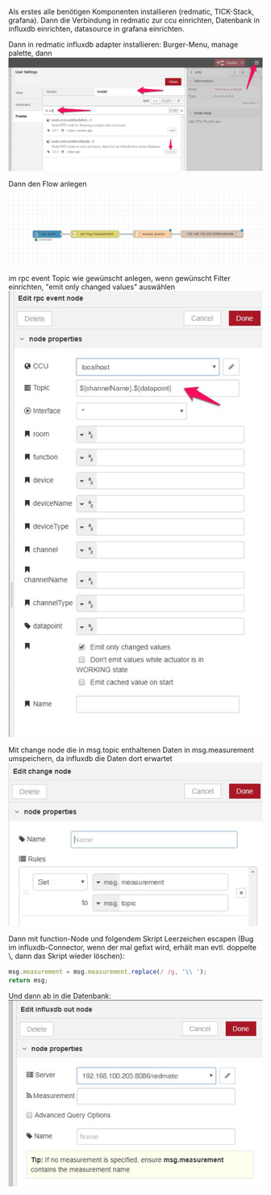 Als erstes alle benötigen Komponenten installieren (redmatic, TICK-Stack, grafana). Dann die Verbindung in redmatic zur ccu einrichten, Datenbank in influxdb einrichten, datasource in grafana einrichten.

Dann in redmatic influxdb adapter installieren: Burger-Menu, manage palette, dann
![](images/influx1.jpg)


Dann den Flow anlegen
![](images/influx2.jpg)


im rpc event Topic wie gewünscht anlegen, wenn gewünscht Filter einrichten, "emit only changed values" auswählen
![](images/influx3.jpg)


Mit change node die in msg.topic enthaltenen Daten in msg.measurement umspeichern, da influxdb die Daten dort erwartet
![](images/influx4.jpg)


Dann mit function-Node und folgendem Skript Leerzeichen escapen (Bug im influxdb-Connector, wenn der mal gefixt wird, erhält man evtl. doppelte \\, dann das Skript wieder löschen):

```javascript
msg.measurement = msg.measurement.replace(/ /g, '\\ ');
return msg;
```


Und dann ab in die Datenbank:
![](images/influx5.jpg)